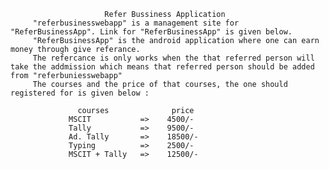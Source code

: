                          Refer Bussiness Application
         "referbusinesswebapp" is a management site for "ReferBusinessApp". Link for "ReferBusinessApp" is given below.
         "ReferBusinessApp" is the android application where one can earn money through give referance. 
         The refercance is only works when the that referred person will take the addmission which means that referred person should be added from "referbuniesswebapp" 
         The courses and the price of that courses, the one should registered for is given below : 
          
                   courses              price
                 MSCIT           =>    4500/-
                 Tally           =>    9500/-
                 Ad. Tally       =>    18500/-
                 Typing          =>    2500/-
                 MSCIT + Tally   =>    12500/-
